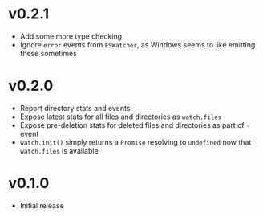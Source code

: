 # v0.2.1

- Add some more type checking
- Ignore `error` events from `FSWatcher`, as Windows seems to like emitting these sometimes

# v0.2.0

- Report directory stats and events
- Expose latest stats for all files and directories as `watch.files`
- Expose pre-deletion stats for deleted files and directories as part of `-` event
- `watch.init()` simply returns a `Promise` resolving to `undefined` now that `watch.files` is available

# v0.1.0

- Initial release
